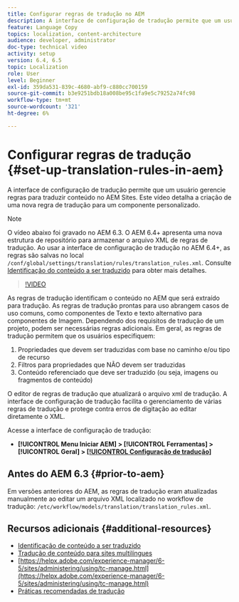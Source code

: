 ```yaml
---
title: Configurar regras de tradução no AEM
description: A interface de configuração de tradução permite que um usuário gerencie regras para traduzir conteúdo no AEM Sites. Este vídeo detalha a criação de uma nova regra de tradução para um componente personalizado.
feature: Language Copy
topics: localization, content-architecture
audience: developer, administrator
doc-type: technical video
activity: setup
version: 6.4, 6.5
topic: Localization
role: User
level: Beginner
exl-id: 359da531-839c-4680-abf9-c880cc700159
source-git-commit: b3e9251bdb18a008be95c1fa9e5c79252a74fc98
workflow-type: tm+mt
source-wordcount: '321'
ht-degree: 6%

---
```


# Configurar regras de tradução {#set-up-translation-rules-in-aem}

A interface de configuração de tradução permite que um usuário gerencie regras para traduzir conteúdo no AEM Sites. Este vídeo detalha a criação de uma nova regra de tradução para um componente personalizado.

>[!NOTE]
>
> O vídeo abaixo foi gravado no AEM 6.3. O AEM 6.4+ apresenta uma nova estrutura de repositório para armazenar o arquivo XML de regras de tradução. Ao usar a interface de configuração de tradução no AEM 6.4+, as regras são salvas no local `/conf/global/settings/translation/rules/translation_rules.xml`. Consulte [Identificação do conteúdo a ser traduzido](https://helpx.adobe.com/experience-manager/6-5/sites/administering/using/tc-rules.html) para obter mais detalhes.

>[!VIDEO](https://video.tv.adobe.com/v/18135?quality=12&learn=on)

As regras de tradução identificam o conteúdo no AEM que será extraído para tradução. As regras de tradução prontas para uso abrangem casos de uso comuns, como componentes de Texto e texto alternativo para componentes de Imagem. Dependendo dos requisitos de tradução de um projeto, podem ser necessárias regras adicionais. Em geral, as regras de tradução permitem que os usuários especifiquem:

1. Propriedades que devem ser traduzidas com base no caminho e/ou tipo de recurso
2. Filtros para propriedades que NÃO devem ser traduzidas
3. Conteúdo referenciado que deve ser traduzido (ou seja, imagens ou fragmentos de conteúdo)

O editor de regras de tradução que atualizará o arquivo xml de tradução. A interface de configuração de tradução facilita o gerenciamento de várias regras de tradução e protege contra erros de digitação ao editar diretamente o XML.

Acesse a interface de configuração de tradução:

* **[!UICONTROL Menu Iniciar AEM] > [!UICONTROL Ferramentas] > [!UICONTROL Geral] > [[!UICONTROL Configuração de tradução]](http://localhost:4502/libs/cq/translation/translationrules/contexts.html)**

## Antes do AEM 6.3 {#prior-to-aem}

Em versões anteriores do AEM, as regras de tradução eram atualizadas manualmente ao editar um arquivo XML localizado no workflow de tradução: `/etc/workflow/models/translation/translation_rules.xml`.

## Recursos adicionais {#additional-resources}

* [Identificação de conteúdo a ser traduzido](https://helpx.adobe.com/experience-manager/6-5/sites/administering/using/tc-rules.html)
* [Tradução de conteúdo para sites multilíngues](https://helpx.adobe.com/br/experience-manager/6-5/sites/administering/using/translation.html)
* [https://helpx.adobe.com/experience-manager/6-5/sites/administering/using/tc-manage.html](https://helpx.adobe.com/experience-manager/6-5/sites/administering/using/tc-manage.html)
* [Práticas recomendadas de tradução](https://helpx.adobe.com/experience-manager/6-5/sites/administering/using/tc-bp.html)
